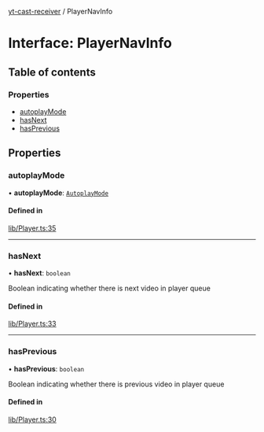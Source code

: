 [yt-cast-receiver](../README.md) / PlayerNavInfo

# Interface: PlayerNavInfo

## Table of contents

### Properties

- [autoplayMode](PlayerNavInfo.md#autoplaymode)
- [hasNext](PlayerNavInfo.md#hasnext)
- [hasPrevious](PlayerNavInfo.md#hasprevious)

## Properties

### autoplayMode

• **autoplayMode**: [`AutoplayMode`](../README.md#autoplaymode)

#### Defined in

[lib/Player.ts:35](https://github.com/patrickkfkan/yt-cast-receiver/blob/5eecf1d/src/lib/Player.ts#L35)

___

### hasNext

• **hasNext**: `boolean`

Boolean indicating whether there is next video in player queue

#### Defined in

[lib/Player.ts:33](https://github.com/patrickkfkan/yt-cast-receiver/blob/5eecf1d/src/lib/Player.ts#L33)

___

### hasPrevious

• **hasPrevious**: `boolean`

Boolean indicating whether there is previous video in player queue

#### Defined in

[lib/Player.ts:30](https://github.com/patrickkfkan/yt-cast-receiver/blob/5eecf1d/src/lib/Player.ts#L30)
